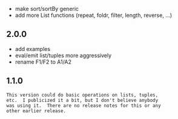 - make sort/sortBy generic
- add more List functions (repeat, foldr, filter, length, reverse, ...)

2.0.0
-----

- add examples
- eval/emit list/tuples more aggressively
- rename F1/F2 to A1/A2

1.1.0
-----
    This version could do basic operations on lists, tuples,
    etc.  I publicized it a bit, but I don't believe anybody
    was using it.  There are no release notes for this or any
    other earlier release.
